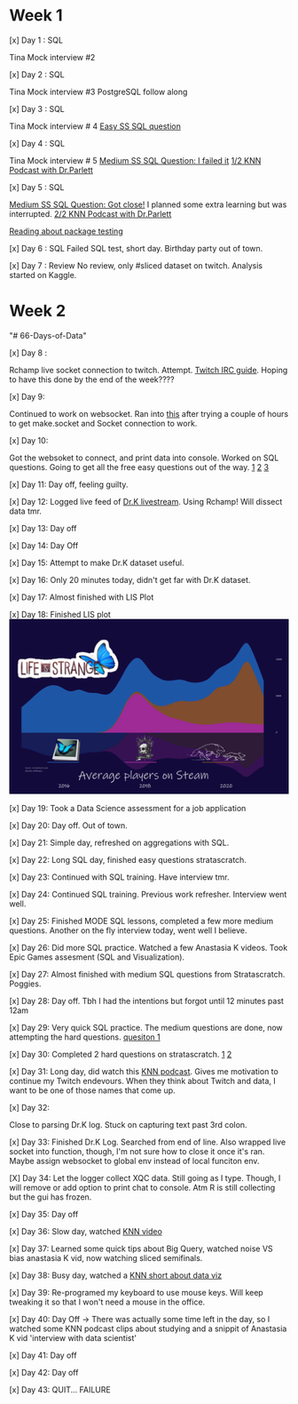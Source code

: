 # Week 1

[x] Day 1 : SQL

Tina Mock interview #2

[x] Day 2 : SQL

Tina Mock interview #3
PostgreSQL follow along

[x] Day 3 : SQL

Tina Mock interview # 4
[Easy SS SQL question](https://platform.stratascratch.com/coding-question?id=10061&python=)

[x] Day 4 : SQL

Tina Mock interview # 5
[Medium SS SQL Question: I failed it](https://platform.stratascratch.com/coding-question?id=10285&python=)
[1/2 KNN Podcast with Dr.Parlett](https://www.youtube.com/watch?v=1PctFrquj9w&t=2204s)


[x] Day 5 : SQL

[Medium SS SQL Question: Got close!](https://platform.stratascratch.com/coding-question?id=10064&python=)
I planned some extra learning but was interrupted. 
[2/2 KNN Podcast with Dr.Parlett](https://www.youtube.com/watch?v=1PctFrquj9w&t=2204s)

[Reading about package testing](https://kbroman.org/pkg_primer/pages/tests.html)


[x] Day 6 : SQL
Failed SQL test, short day. Birthday party out of town. 

[x] Day 7 : Review
No review, only #sliced dataset on twitch. Analysis started on Kaggle. 



# Week 2
"# 66-Days-of-Data" 

[x] Day 8 :

Rchamp live socket connection to twitch. Attempt. 
[Twitch IRC guide](https://dev.twitch.tv/docs/irc/guide). 
Hoping to have this done by the end of the week????


[x] Day 9: 

Continued to work on websocket. 
Ran into [this](https://rdrr.io/github/rstudio/R-Websockets/man/websocket.html) after trying a couple of hours to get make.socket and Socket connection to work. 


[x] Day 10:

Got the websoket to connect, and print data into console. 
Worked on SQL questions. Going to get all the free easy questions out of the way. 
[1](https://platform.stratascratch.com/coding-question?id=10308&python=)
[2](https://platform.stratascratch.com/coding-question?id=10299&python=) 
[3](https://platform.stratascratch.com/coding-question?id=10046&python=)

[x] Day 11:
Day off, feeling guilty. 

[x] Day 12:
Logged live feed of [Dr.K livestream](https://www.twitch.tv/videos/1088612561). Using Rchamp! Will dissect data tmr. 

[x] Day 13: 
Day off

[x] Day 14:
Day Off

[x] Day 15:
Attempt to make Dr.K dataset useful. 

[x] Day 16:
Only 20 minutes today, didn't get far with Dr.K dataset. 

[x] Day 17:
Almost finished with LIS Plot

[x] Day 18:
Finished LIS plot
![plot](https://github.com/mowgl-i/Cool-Vis/blob/main/lisplot.png)

[x] Day 19:
Took a Data Science assessment for a job application

[x] Day 20:
Day off. Out of town. 

[x] Day 21:
Simple day, refreshed on aggregations with SQL. 

[x] Day 22:
Long SQL day, finished easy questions stratascratch. 

[x] Day 23:
Continued with SQL training. 
Have interview tmr. 

[x] Day 24:
Continued SQL training.
Previous work refresher.
Interview went well. 

[x] Day 25:
Finished MODE SQL lessons, completed a few more medium questions. 
Another on the fly interview today, went well I believe. 

[x] Day 26:
Did more SQL practice. Watched a few Anastasia K videos. Took Epic Games assesment (SQL and Visualization). 


[x] Day 27:
Almost finished with medium SQL questions from Stratascratch. Poggies. 

[x] Day 28:
Day off. Tbh I had the intentions but forgot until 12 minutes past 12am

[x] Day 29:
Very quick SQL practice. The medium questions are done, now attempting the hard questions. 
[quesiton 1](https://platform.stratascratch.com/coding/10300-premium-vs-freemium?python=)


[x] Day 30:
Completed 2 hard questions on stratascratch. 
[1](https://platform.stratascratch.com/coding/9915-highest-cost-orders?python=)
[2](https://platform.stratascratch.com/coding/10319-monthly-percentage-difference?python=)

[x] Day 31:
Long day, did watch this [KNN podcast](https://www.youtube.com/watch?v=YsIcuj8o9wM). Gives me motivation to continue my Twitch endevours. 
When they think about Twitch and data, I want to be one of those names that come up.  

[x] Day 32:

Close to parsing Dr.K log. 
Stuck on capturing text past 3rd colon.

[x] Day 33:
Finished Dr.K Log. Searched from end of line. Also wrapped live socket into function, though, I'm not sure how to close it once it's ran. 
Maybe assign websocket to global env instead of local funciton env. 

[X] Day 34:
Let the logger collect XQC data. Still going as I type. Though, I will remove or add option to print chat to console. Atm R is still collecting but the gui has frozen.

[x] Day 35:
Day off

[x] Day 36:
Slow day, watched [KNN video](https://www.youtube.com/watch?v=5c4UvVB2zdU&t=10s)

[x] Day 37:
Learned some quick tips about Big Query, watched noise VS bias anastasia K vid, now watching sliced semifinals. 

[x] Day 38:
Busy day, watched a [KNN short about data viz](https://www.youtube.com/watch?v=LQGK4IL7kOE)

[x] Day 39:
Re-programed my keyboard to use mouse keys. Will keep tweaking it so that I won't need a mouse in the office.

[x] Day 40:
Day Off -> There was actually some time left in the day, 
so I watched some KNN podcast clips about studying and a snippit of Anastasia K vid 'interview with data scientist'

[x] Day 41:
Day off

[x] Day 42: 
Day off

[x] Day 43: QUIT... FAILURE
